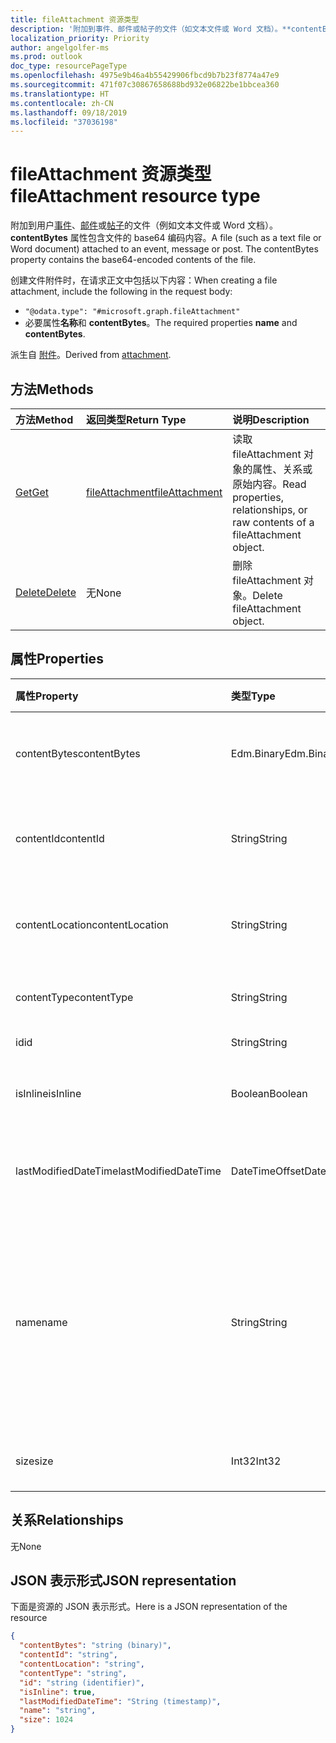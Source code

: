 ```yaml
---
title: fileAttachment 资源类型
description: '附加到事件、邮件或帖子的文件（如文本文件或 Word 文档）。**contentBytes** '
localization_priority: Priority
author: angelgolfer-ms
ms.prod: outlook
doc_type: resourcePageType
ms.openlocfilehash: 4975e9b46a4b55429906fbcd9b7b23f8774a47e9
ms.sourcegitcommit: 471f07c30867658688bd932e06822be1bbcea360
ms.translationtype: HT
ms.contentlocale: zh-CN
ms.lasthandoff: 09/18/2019
ms.locfileid: "37036198"
---
```

# <a name="fileattachment-resource-type"></a><span data-ttu-id="21f2a-104">fileAttachment 资源类型</span><span class="sxs-lookup"><span data-stu-id="21f2a-104">fileAttachment resource type</span></span>

<span data-ttu-id="21f2a-p102">附加到用户[事件](../resources/event.md)、[邮件](../resources/message.md)或[帖子](../resources/post.md)的文件（例如文本文件或 Word 文档）。**contentBytes** 属性包含文件的 base64 编码内容。</span><span class="sxs-lookup"><span data-stu-id="21f2a-p102">A file (such as a text file or Word document) attached to an event, message or post. The  contentBytes property contains the base64-encoded contents of the file.</span></span>  

<span data-ttu-id="21f2a-107">创建文件附件时，在请求正文中包括以下内容：</span><span class="sxs-lookup"><span data-stu-id="21f2a-107">When creating a file attachment, include the following in the request body:</span></span>

* `"@odata.type": "#microsoft.graph.fileAttachment"`
* <span data-ttu-id="21f2a-108">必要属性**名称**和 **contentBytes**。</span><span class="sxs-lookup"><span data-stu-id="21f2a-108">The required properties **name** and **contentBytes**.</span></span>

<span data-ttu-id="21f2a-109">派生自 [附件](attachment.md)。</span><span class="sxs-lookup"><span data-stu-id="21f2a-109">Derived from [attachment](attachment.md).</span></span>

## <a name="methods"></a><span data-ttu-id="21f2a-110">方法</span><span class="sxs-lookup"><span data-stu-id="21f2a-110">Methods</span></span>

| <span data-ttu-id="21f2a-111">方法</span><span class="sxs-lookup"><span data-stu-id="21f2a-111">Method</span></span>       | <span data-ttu-id="21f2a-112">返回类型</span><span class="sxs-lookup"><span data-stu-id="21f2a-112">Return Type</span></span>  |<span data-ttu-id="21f2a-113">说明</span><span class="sxs-lookup"><span data-stu-id="21f2a-113">Description</span></span>|
|:---------------|:--------|:----------|
|[<span data-ttu-id="21f2a-114">Get</span><span class="sxs-lookup"><span data-stu-id="21f2a-114">Get</span></span>](../api/attachment-get.md) | [<span data-ttu-id="21f2a-115">fileAttachment</span><span class="sxs-lookup"><span data-stu-id="21f2a-115">fileAttachment</span></span>](fileattachment.md) |<span data-ttu-id="21f2a-116">读取 fileAttachment 对象的属性、关系或原始内容。</span><span class="sxs-lookup"><span data-stu-id="21f2a-116">Read properties, relationships, or raw contents of a fileAttachment object.</span></span>|
|[<span data-ttu-id="21f2a-117">Delete</span><span class="sxs-lookup"><span data-stu-id="21f2a-117">Delete</span></span>](../api/attachment-delete.md) | <span data-ttu-id="21f2a-118">无</span><span class="sxs-lookup"><span data-stu-id="21f2a-118">None</span></span> |<span data-ttu-id="21f2a-119">删除 fileAttachment 对象。</span><span class="sxs-lookup"><span data-stu-id="21f2a-119">Delete fileAttachment object.</span></span> |

## <a name="properties"></a><span data-ttu-id="21f2a-120">属性</span><span class="sxs-lookup"><span data-stu-id="21f2a-120">Properties</span></span>
| <span data-ttu-id="21f2a-121">属性</span><span class="sxs-lookup"><span data-stu-id="21f2a-121">Property</span></span>     | <span data-ttu-id="21f2a-122">类型</span><span class="sxs-lookup"><span data-stu-id="21f2a-122">Type</span></span>   |<span data-ttu-id="21f2a-123">说明</span><span class="sxs-lookup"><span data-stu-id="21f2a-123">Description</span></span>|
|:---------------|:--------|:----------|
|<span data-ttu-id="21f2a-124">contentBytes</span><span class="sxs-lookup"><span data-stu-id="21f2a-124">contentBytes</span></span>|<span data-ttu-id="21f2a-125">Edm.Binary</span><span class="sxs-lookup"><span data-stu-id="21f2a-125">Edm.Binary</span></span>|<span data-ttu-id="21f2a-126">文件的 Base64 编码内容。</span><span class="sxs-lookup"><span data-stu-id="21f2a-126">The base64-encoded contents of the file.</span></span>|
|<span data-ttu-id="21f2a-127">contentId</span><span class="sxs-lookup"><span data-stu-id="21f2a-127">contentId</span></span>|<span data-ttu-id="21f2a-128">String</span><span class="sxs-lookup"><span data-stu-id="21f2a-128">String</span></span>|<span data-ttu-id="21f2a-129">获取 Exchange 存储中的附件 ID。</span><span class="sxs-lookup"><span data-stu-id="21f2a-129">The ID of the attachment in the Exchange store.</span></span>|
|<span data-ttu-id="21f2a-130">contentLocation</span><span class="sxs-lookup"><span data-stu-id="21f2a-130">contentLocation</span></span>|<span data-ttu-id="21f2a-131">String</span><span class="sxs-lookup"><span data-stu-id="21f2a-131">String</span></span>|<span data-ttu-id="21f2a-132">请勿使用此属性，因为它不受支持。</span><span class="sxs-lookup"><span data-stu-id="21f2a-132">Do not use this property as it is not supported.</span></span>|
|<span data-ttu-id="21f2a-133">contentType</span><span class="sxs-lookup"><span data-stu-id="21f2a-133">contentType</span></span>|<span data-ttu-id="21f2a-134">String</span><span class="sxs-lookup"><span data-stu-id="21f2a-134">String</span></span>|<span data-ttu-id="21f2a-135">附件的内容类型。</span><span class="sxs-lookup"><span data-stu-id="21f2a-135">The content type of the attachment.</span></span>|
|<span data-ttu-id="21f2a-136">id</span><span class="sxs-lookup"><span data-stu-id="21f2a-136">id</span></span>|<span data-ttu-id="21f2a-137">String</span><span class="sxs-lookup"><span data-stu-id="21f2a-137">String</span></span>|<span data-ttu-id="21f2a-138">附件 ID。</span><span class="sxs-lookup"><span data-stu-id="21f2a-138">The attachment ID.</span></span>|
|<span data-ttu-id="21f2a-139">isInline</span><span class="sxs-lookup"><span data-stu-id="21f2a-139">isInline</span></span>|<span data-ttu-id="21f2a-140">Boolean</span><span class="sxs-lookup"><span data-stu-id="21f2a-140">Boolean</span></span>|<span data-ttu-id="21f2a-141">如果是内嵌附件则设置为 true。</span><span class="sxs-lookup"><span data-stu-id="21f2a-141">Set to true if this is an inline attachment.</span></span>|
|<span data-ttu-id="21f2a-142">lastModifiedDateTime</span><span class="sxs-lookup"><span data-stu-id="21f2a-142">lastModifiedDateTime</span></span>|<span data-ttu-id="21f2a-143">DateTimeOffset</span><span class="sxs-lookup"><span data-stu-id="21f2a-143">DateTimeOffset</span></span>|<span data-ttu-id="21f2a-144">上次修改附件的日期和时间。</span><span class="sxs-lookup"><span data-stu-id="21f2a-144">The date and time when the attachment was last modified.</span></span>|
|<span data-ttu-id="21f2a-145">name</span><span class="sxs-lookup"><span data-stu-id="21f2a-145">name</span></span>|<span data-ttu-id="21f2a-146">String</span><span class="sxs-lookup"><span data-stu-id="21f2a-146">String</span></span>|<span data-ttu-id="21f2a-147">表示显示在表示嵌入的附件的图标下方的文本的名称。该名称不必是实际的文件名。</span><span class="sxs-lookup"><span data-stu-id="21f2a-147">The name representing the text that is displayed below the icon representing the embedded attachment.This does not need to be the actual file name.</span></span>|
|<span data-ttu-id="21f2a-148">size</span><span class="sxs-lookup"><span data-stu-id="21f2a-148">size</span></span>|<span data-ttu-id="21f2a-149">Int32</span><span class="sxs-lookup"><span data-stu-id="21f2a-149">Int32</span></span>|<span data-ttu-id="21f2a-150">附件大小，以字节为单位。</span><span class="sxs-lookup"><span data-stu-id="21f2a-150">The size in bytes of the attachment.</span></span>|

## <a name="relationships"></a><span data-ttu-id="21f2a-151">关系</span><span class="sxs-lookup"><span data-stu-id="21f2a-151">Relationships</span></span>
<span data-ttu-id="21f2a-152">无</span><span class="sxs-lookup"><span data-stu-id="21f2a-152">None</span></span>


## <a name="json-representation"></a><span data-ttu-id="21f2a-153">JSON 表示形式</span><span class="sxs-lookup"><span data-stu-id="21f2a-153">JSON representation</span></span>

<span data-ttu-id="21f2a-154">下面是资源的 JSON 表示形式。</span><span class="sxs-lookup"><span data-stu-id="21f2a-154">Here is a JSON representation of the resource</span></span>

<!-- {
  "blockType": "resource",
  "baseType": "microsoft.graph.attachment",
  "keyProperty": "id",
  "optionalProperties": [

  ],
  "@odata.type": "microsoft.graph.fileAttachment"
}-->

```json
{
  "contentBytes": "string (binary)",
  "contentId": "string",
  "contentLocation": "string",
  "contentType": "string",
  "id": "string (identifier)",
  "isInline": true,
  "lastModifiedDateTime": "String (timestamp)",
  "name": "string",
  "size": 1024
}

```

<!-- uuid: 8fcb5dbc-d5aa-4681-8e31-b001d5168d79
2015-10-25 14:57:30 UTC -->
<!-- {
  "type": "#page.annotation",
  "description": "fileAttachment resource",
  "keywords": "",
  "section": "documentation",
  "tocPath": ""
}-->
